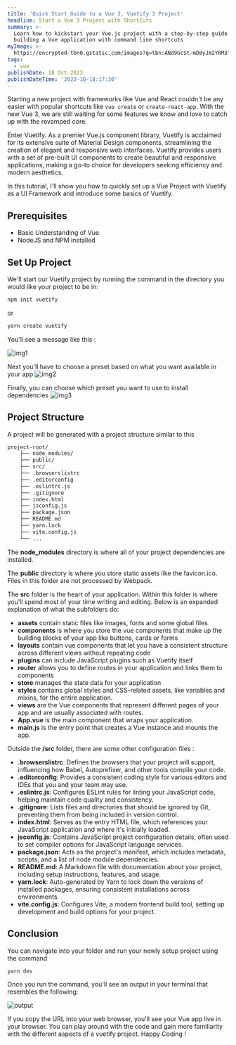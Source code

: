 ```yaml
---
title: 'Quick Start Guide to a Vue 3, Vuetify 3 Project'
headline: Start a Vue 3 Project with ShortCuts
summary: >-
  Learn how to kickstart your Vue.js project with a step-by-step guide to
  building a Vue application with command line shortcuts
myImage: >-
  https://encrypted-tbn0.gstatic.com/images?q=tbn:ANd9GcSt-mD8yJm2YRM3ls1pbiXAEJ_eoLN47IgW8w&usqp=CAU
tags:
  - vue
publishDate: 18 Oct 2023
publishDateTime: '2023-10-18:17:30'
---
```


Starting a new project with frameworks like Vue and React couldn't be any easier with popular shortcuts like `vue create` or `create-react-app`. With the new Vue 3, we are still waiting for some features we know and love to catch up with the revamped core.

Enter Vuetify. As a premier Vue.js component library, Vuetify is acclaimed for its extensive suite of Material Design components, streamlining the creation of elegant and responsive web interfaces. Vuetify provides users with a set of pre-built UI components to create beautiful and responsive applications, making a go-to choice for developers seeking efficiency and modern aesthetics.

In this tutorial, I'll show you how to quickly set up a Vue Project with Vuetify as a UI Framework and introduce some basics of Vuetify.

## Prerequisites

- Basic Understanding of Vue
- NodeJS and NPM installed

## Set Up Project

We'll start our Vuetify project by running the command in the directory you would like your project to be in:

```bash
npm init vuetify
```

or

```bash
yarn create vuetify
```

You'll see a message like this :

<img src="https://res.cloudinary.com/dgdsc8fxf/image/upload/v1735782164/1_-_avyri9S_lfjae5.png" alt="img1" />

Next you'll have to choose a preset based on what you want available in your app <img src="https://res.cloudinary.com/dgdsc8fxf/image/upload/v1735782165/2_-_YeggS2X_so1m8w.png" alt="img2"/>

Finally, you can choose which preset you want to use to install dependencies <img src="https://res.cloudinary.com/dgdsc8fxf/image/upload/v1735782166/3_-_SXZEoh5_v8gpp5.png" alt="img3"/>

## Project Structure

A project will be generated with a project structure similar to this

```bash
project-root/
    ├── node_modules/               
    ├── public/                     
    ├── src/                        
    ├── .browserslistrc             
    ├── .editorconfig               
    ├── .eslintrc.js                
    ├── .gitignore                  
    ├── index.html                  
    ├── jsconfig.js                 
    ├── package.json                
    ├── README.md                   
    ├── yarn.lock                   
    ├── vite.config.js             
    └── ...
```

The **node_modules** directory is where all of your project dependencies are installed.

The **public** directory is where you store static assets like the favicon.ico. Files in this folder are not processed by Webpack.

The **src** folder is the heart of your application. Within this folder is where you'll spend most of your time writing and editing. Below is an expanded explanation of what the subfolders do:

- **assets** contain static files like images, fonts and some global files
- **components** is where you store the vue components that make up the building blocks of your app like buttons, cards or forms
- **layouts** contain vue components that let you have a consistent structure across different views without repeating code
- **plugins** can include JavaScript plugins such as Vuetify itself
- **router** allows you to define routes in your application and links them to components
- **store** manages the state data for your application
- **styles** contains global styles and CSS-related assets, like variables and mixins, for the entire application.
- **views** are the Vue components that represent different pages of your app and are usually associated with routes.
- **App.vue** is the main component that wraps your application.
- **main.js** is the entry point that creates a Vue instance and mounts the app.

Outside the **/src** folder, there are some other configuration files :

- **.browserslistrc**: Defines the browsers that your project will support, influencing how Babel, Autoprefixer, and other tools compile your code.
- **.editorconfig**: Provides a consistent coding style for various editors and IDEs that you and your team may use.
- **.eslintrc.js**: Configures ESLint rules for linting your JavaScript code, helping maintain code quality and consistency.
- **.gitignore**: Lists files and directories that should be ignored by Git, preventing them from being included in version control.
- **index.html**: Serves as the entry HTML file, which references your JavaScript application and where it's initially loaded.
- **jsconfig.js**: Contains JavaScript project configuration details, often used to set compiler options for JavaScript language services.
- **package.json**: Acts as the project's manifest, which includes metadata, scripts, and a list of node module dependencies.
- **README.md**: A Markdown file with documentation about your project, including setup instructions, features, and usage.
- **yarn.lock**: Auto-generated by Yarn to lock down the versions of installed packages, ensuring consistent installations across environments.
- **vite.config.js**: Configures Vite, a modern frontend build tool, setting up development and build options for your project.

## Conclusion

You can navigate into your folder and run your newly setup project using the command

```bash
yarn dev
```

Once you run the command, you'll see an output in your terminal that resembles the following:

<img src="https://res.cloudinary.com/dgdsc8fxf/image/upload/v1735782075/mFgAoiD_zp0y7a.png" alt="output"/>

If you copy the URL into your web browser, you'll see your Vue app live in your browser. You can play around with the code and gain more familiarity with the different aspects of a vuetify project. Happy Coding !
